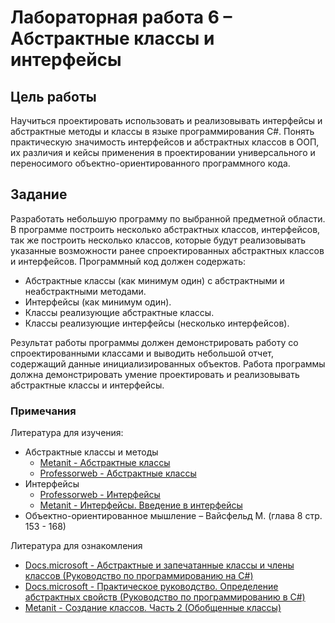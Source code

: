 # Лабораторная работа 6 – Абстрактные классы и интерфейсы
## Цель работы
Научиться проектировать использовать и реализовывать интерфейсы и абстрактные методы и классы в языке программирования C#. Понять практическую значимость интерфейсов и абстрактных классов в ООП, их различия и кейсы применения в проектировании универсального и переносимого объектно-ориентированного программного кода.
## Задание
Разработать небольшую программу по выбранной предметной области. В программе построить несколько абстрактных классов, интерфейсов, так же построить несколько классов, которые будут реализовывать указанные возможности ранее спроектированных абстрактных классов и интерфейсов.
Программный код должен содержать:
- Абстрактные классы (как минимум один) с абстрактными и неабстрактными методами.
- Интерфейсы (как минимум один).
- Классы реализующие абстрактные классы.
- Классы реализующие интерфейсы (несколько интерфейсов).

Результат работы программы должен демонстрировать работу со спроектированными классами и выводить небольшой отчет, содержащий данные инициализированных объектов. Работа программы должна демонстрировать умение проектировать и реализовывать абстрактные классы и интерфейсы.
### Примечания
Литература для изучения:
- Абстрактные классы и методы
  - [Metanit - Абстрактные классы](https://metanit.com/sharp/tutorial/3.8.php)
  - [Professorweb - Абстрактные классы](https://professorweb.ru/my/csharp/charp_theory/level7/7_7.php)
- Интерфейсы
  - [Professorweb - Интерфейсы](https://professorweb.ru/my/csharp/charp_theory/level9/9_1.php)
  - [Metanit - Интерфейсы. Введение в интерфейсы](https://metanit.com/sharp/tutorial/3.9.php)
 - Объектно-ориентированное мышление – Вайсфельд М. (глава 8 стр. 153 - 168)

Литература для ознакомления
- [Docs.microsoft - Абстрактные и запечатанные классы и члены классов (Руководство по программированию на C#)](https://docs.microsoft.com/ru-ru/dotnet/csharp/programming-guide/classes-and-structs/abstract-and-sealed-classes-and-class-members)
- [Docs.microsoft - Практическое руководство. Определение абстрактных свойств (Руководство по программированию в C#)](https://docs.microsoft.com/ru-ru/dotnet/csharp/programming-guide/classes-and-structs/how-to-define-abstract-properties)
- [Metanit - Создание классов. Часть 2 (Обобщенные классы)](https://metanit.com/sharp/tutorial/3.31.php)
